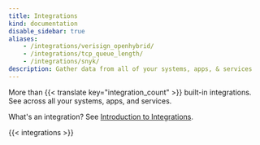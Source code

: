 ```yaml
---
title: Integrations
kind: documentation
disable_sidebar: true
aliases:
    - /integrations/verisign_openhybrid/
    - /integrations/tcp_queue_length/
    - /integrations/snyk/
description: Gather data from all of your systems, apps, & services
---
```


More than {{< translate key="integration_count" >}} built-in integrations. See across all your systems, apps, and services.

What's an integration? See [Introduction to Integrations][1].

{{< integrations >}}

[1]: /getting_started/integrations/
